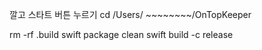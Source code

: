 깔고 스타트 버튼 누르기
cd /Users/ ~~~~~~~~/OnTopKeeper

rm -rf .build
swift package clean
swift build -c release


